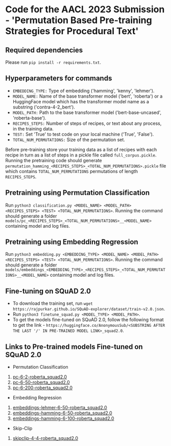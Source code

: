 # Code for the AACL 2023 Submission - 'Permutation Based Pre-training Strategies for Procedural Text'

## Required dependencies

Please run ```pip install -r requirements.txt```. 

## Hyperparameters for commands
- ```EMBEDDING_TYPE:``` Type of embedding ('hamming', 'kenny', 'lehmer'). 
- ```MODEL_NAME:``` Name of the base transformer model ('bert', 'roberta') or a HuggingFace model which has the transformer model name as a substring ('contra-4-2_bert').
- ```MODEL_PATH:``` Path to the base transformer model ('bert-base-uncased', 'roberta-base'). 
- ```RECIPES_STEPS:``` Number of steps of recipes, or text about any process, in the training data. 
- ```TEST:``` Set 'True' to test code on your local machine ('True', 'False'). 
- ```TOTAL_NUM_PERMUTATIONS:``` Size of the permutation set. 

Before pre-training store your training data as a list of recipes with each recipe in turn as a list of steps in a pickle file called ```full_corpus.pickle```. Running the pretraining code should generate ```permutation_hamming_<RECIPES_STEPS>_<TOTAL_NUM_PERMUTATIONS>.pickle``` file which contains ```TOTAL_NUM_PERMUTATIONS``` permutations of length ```RECIPES_STEPS```. 

## Pretraining using Permutation Classification

Run ```python3 classification.py <MODEL_NAME> <MODEL_PATH> <RECIPES_STEPS> <TEST> <TOTAL_NUM_PERMUTATIONS>```. Running the command should generate a folder ```models/pc_<RECIPES_STEPS>_<TOTAL_NUM_PERMUTATIONS>__<MODEL_NAME>``` containing model and log files. 

## Pretraining using Embedding Regression

Run ```python3 embedding.py <EMBEDDING_TYPE> <MODEL_NAME> <MODEL_PATH> <RECIPES_STEPS> <TEST> <TOTAL_NUM_PERMUTATIONS>```. Running the command should generate a folder ```models/embeddings_<EMBEDDING_TYPE>_<RECIPES_STEPS>_<TOTAL_NUM_PERMUTATIONS>__<MODEL_NAME>``` containing model and log files. 

## Fine-tuning on SQuAD 2.0
- To download the training set, run ```wget https://rajpurkar.github.io/SQuAD-explorer/dataset/train-v2.0.json```.
- Run ```python3 finetune_squad.py <MODEL_TYPE> <MODEL_PATH>```. 
- To get the models fine-tuned on SQuAD 2.0, follow the following format to get the link - ```https://huggingface.co/AnonymousSub/<SUBSTRING AFTER THE LAST '/' IN PRE-TRAINED MODEL LINK>_squad2.0```.

## Links to Pre-trained models  Fine-tuned on SQuAD 2.0

- Permutation Classification
1. [pc-6-2-roberta_squad2.0](https://huggingface.co/amazonqa1029/pc-6-2-roberta_squad2.0)
2. [pc-6-50-roberta_squad2.0](https://huggingface.co/amazonqa1029/pc-6-50-roberta_squad2.0)
3. [pc-6-200-roberta_squad2.0](https://huggingface.co/amazonqa1029/pc-6-200-roberta_squad2.0)
- Embedding Regression
1. [embeddings-lehmer-6-50-roberta_squad2.0](https://huggingface.co/amazonqa1029/embeddings-lehmer-6-50-roberta_squad2.0)
2. [embeddings-hamming-6-50-roberta_squad2.0](https://huggingface.co/amazonqa1029/embeddings-hamming-6-50-roberta_squad2.0)
3. [embeddings-hamming-6-100-roberta_squad2.0](https://huggingface.co/amazonqa1029/embeddings-hamming-6-100-roberta_squad2.0)
- Skip-Clip
1. [skipclip-4-4-roberta_squad2.0](https://huggingface.co/amazonqa1029/skipclip-4-4-roberta_squad2.0)
